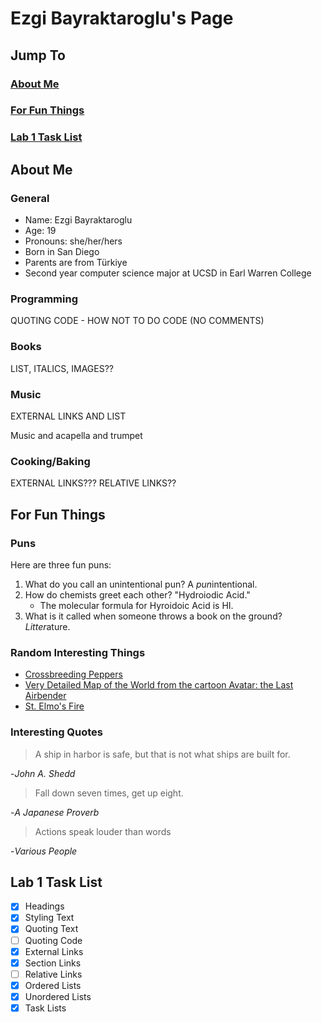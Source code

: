 # Ezgi Bayraktaroglu's Page


## Jump To

### [About Me](https://github.com/ebayraktaroglu/CSE110/blob/favorite-programming-language/index.md#about-me)

### [For Fun Things](https://github.com/ebayraktaroglu/CSE110/blob/favorite-programming-language/index.md#for-fun-things-1)

### [Lab 1 Task List](https://github.com/ebayraktaroglu/CSE110/blob/favorite-programming-language/index.md#lab-1-task-list-1)

## About Me

### General

- Name: Ezgi Bayraktaroglu
- Age: 19
- Pronouns: she/her/hers
- Born in San Diego
- Parents are from Türkiye
- Second year computer science major at UCSD in Earl Warren College

### Programming

QUOTING CODE - HOW NOT TO DO CODE (NO COMMENTS)

### Books

LIST, ITALICS, IMAGES??

### Music

EXTERNAL LINKS AND LIST

Music and acapella and trumpet

### Cooking/Baking

EXTERNAL LINKS??? RELATIVE LINKS??

## For Fun Things

### Puns

Here are three fun puns:
1. What do you call an unintentional pun? A *pun*intentional.
2. How do chemists greet each other? "Hydroiodic Acid."
   - The molecular formula for Hyroidoic Acid is HI.
3. What is it called when someone throws a book on the ground? *Litter*ature.

### Random Interesting Things

- [Crossbreeding Peppers](https://peppergeek.com/how-to-crossbreed-peppers/)
- [Very Detailed Map of the World from the cartoon Avatar: the Last Airbender](https://external-preview.redd.it/D6COo3YmmcBYv5zwCHMdZO4kUjpczWZjNc-Td7cHH20.jpg?auto=webp&s=96e43204a9d64cee57ed9b0acda8f2e05106c180)
- [St. Elmo's Fire](https://en.m.wikipedia.org/wiki/St._Elmo%27s_fire)

### Interesting Quotes

> A ship in harbor is safe, but that is not what ships are built for.

-*John A. Shedd*

> Fall down seven times, get up eight.

-*A Japanese Proverb*

> Actions speak louder than words

-*Various People*



## Lab 1 Task List

- [x] Headings
- [x] Styling Text
- [x] Quoting Text
- [ ] Quoting Code
- [x] External Links
- [x] Section Links
- [ ] Relative Links
- [x] Ordered Lists
- [x] Unordered Lists
- [x] Task Lists
